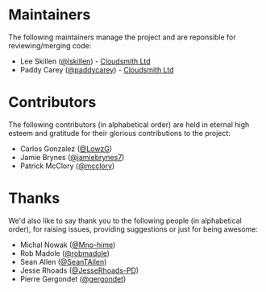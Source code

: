 # Maintainers

The following maintainers manage the project and are reponsible for reviewing/merging code:

- Lee Skillen ([@lskillen](https://github.com/lskillen)) - [Cloudsmith Ltd](https://cloudsmith.io)
- Paddy Carey ([@paddycarey](https://github.com/paddycarey)) - [Cloudsmith Ltd](https://cloudsmith.io)


# Contributors

The following contributors (in alphabetical order) are held in eternal high esteem and gratitude for their glorious contributions to the project:

- Carlos Gonzalez ([@LowzG](https://github.com/LowzG))
- Jamie Brynes ([@jamiebrynes7](https://github.com/jamiebrynes7))
- Patrick McClory ([@mcclory](https://github.com/mcclory))


# Thanks

We'd also like to say thank you to the following people (in alphabetical order), for raising issues, providing suggestions or just for being awesome:

- Michal Nowak ([@Mno-hime](https://github.com/Mno-hime))
- Rob Madole ([@robmadole](https://github.com/robmadole))
- Sean Allen ([@SeanTAllen](https://github.com/SeanTAllen))
- Jesse Rhoads ([@JesseRhoads-PD](https://github.com/JesseRhoads-PD))
- Pierre Gergondet ([@gergondet](https://github.com/gergondet))
